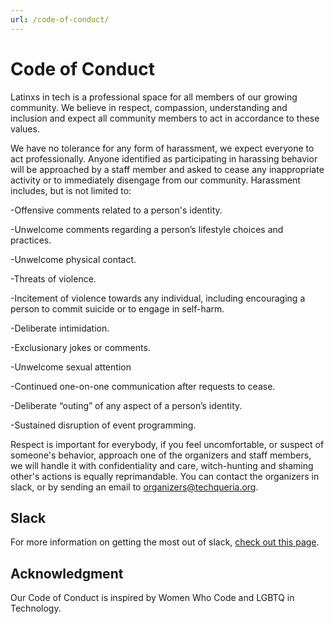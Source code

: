 ```yaml
---
url: /code-of-conduct/
---
```


# Code of Conduct

Latinxs in tech is a professional space for all members of our growing community.
We believe in respect, compassion, understanding and inclusion and expect all community members to act in accordance to these values.

We have no tolerance for any form of harassment, we expect everyone to act professionally.
Anyone identified as participating in harassing behavior will be approached by a staff member and asked to cease any inappropriate
activity or to immediately disengage from our community. Harassment includes, but is not limited to:

-Offensive comments related to a person's identity.

-Unwelcome comments regarding a person’s lifestyle choices and practices.

-Unwelcome physical contact.

-Threats of violence.

-Incitement of violence towards any individual, including encouraging a person to commit suicide or to engage in self-harm.

-Deliberate intimidation.

-Exclusionary jokes or comments.

-Unwelcome sexual attention

-Continued one-on-one communication after requests to cease.

-Deliberate “outing” of any aspect of a person’s identity.

-Sustained disruption of event programming.

Respect is important for everybody, if you feel uncomfortable, or suspect of someone's behavior, approach one of the organizers and staff members,
we will handle it with confidentiality and care, witch-hunting and shaming other's actions is equally reprimandable. You can contact
the organizers in slack, or by sending an email to organizers@techqueria.org.

## Slack

For more information on getting the most out of slack,
[check out this page](/welcome-to-slack/).

## Acknowledgment

Our Code of Conduct is inspired by Women Who Code and LGBTQ in Technology.
